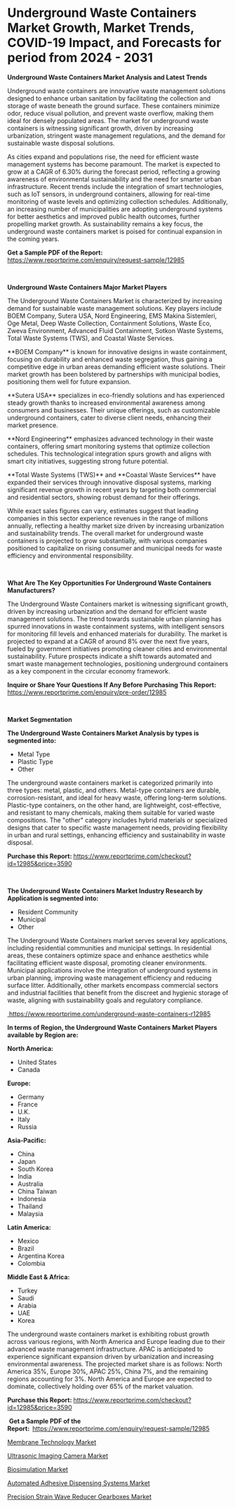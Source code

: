 <p><h1>Underground Waste Containers Market Growth, Market Trends, COVID-19 Impact, and Forecasts for period from 2024 - 2031</h1></p><p><strong>Underground Waste Containers Market Analysis and Latest Trends</strong></p>
<p><p>Underground waste containers are innovative waste management solutions designed to enhance urban sanitation by facilitating the collection and storage of waste beneath the ground surface. These containers minimize odor, reduce visual pollution, and prevent waste overflow, making them ideal for densely populated areas. The market for underground waste containers is witnessing significant growth, driven by increasing urbanization, stringent waste management regulations, and the demand for sustainable waste disposal solutions.</p><p>As cities expand and populations rise, the need for efficient waste management systems has become paramount. The market is expected to grow at a CAGR of 6.30% during the forecast period, reflecting a growing awareness of environmental sustainability and the need for smarter urban infrastructure. Recent trends include the integration of smart technologies, such as IoT sensors, in underground containers, allowing for real-time monitoring of waste levels and optimizing collection schedules. Additionally, an increasing number of municipalities are adopting underground systems for better aesthetics and improved public health outcomes, further propelling market growth. As sustainability remains a key focus, the underground waste containers market is poised for continual expansion in the coming years.</p></p>
<p><strong>Get a Sample PDF of the Report:&nbsp;</strong> <a href="https://www.reportprime.com/enquiry/request-sample/12985">https://www.reportprime.com/enquiry/request-sample/12985</a></p>
<p>&nbsp;</p>
<p><strong>Underground Waste Containers Major Market Players</strong></p>
<p><p>The Underground Waste Containers Market is characterized by increasing demand for sustainable waste management solutions. Key players include BOEM Company, Sutera USA, Nord Engineering, EMS Makina Sistemleri, Oge Metal, Deep Waste Collection, Containment Solutions, Waste Eco, Zweva Environment, Advanced Fluid Containment, Sotkon Waste Systems, Total Waste Systems (TWS), and Coastal Waste Services. </p><p>**BOEM Company** is known for innovative designs in waste containment, focusing on durability and enhanced waste segregation, thus gaining a competitive edge in urban areas demanding efficient waste solutions. Their market growth has been bolstered by partnerships with municipal bodies, positioning them well for future expansion.</p><p>**Sutera USA** specializes in eco-friendly solutions and has experienced steady growth thanks to increased environmental awareness among consumers and businesses. Their unique offerings, such as customizable underground containers, cater to diverse client needs, enhancing their market presence.</p><p>**Nord Engineering** emphasizes advanced technology in their waste containers, offering smart monitoring systems that optimize collection schedules. This technological integration spurs growth and aligns with smart city initiatives, suggesting strong future potential.</p><p>**Total Waste Systems (TWS)** and **Coastal Waste Services** have expanded their services through innovative disposal systems, marking significant revenue growth in recent years by targeting both commercial and residential sectors, showing robust demand for their offerings.</p><p>While exact sales figures can vary, estimates suggest that leading companies in this sector experience revenues in the range of millions annually, reflecting a healthy market size driven by increasing urbanization and sustainability trends. The overall market for underground waste containers is projected to grow substantially, with various companies positioned to capitalize on rising consumer and municipal needs for waste efficiency and environmental responsibility.</p></p>
<p>&nbsp;</p>
<p><strong>What Are The Key Opportunities For Underground Waste Containers Manufacturers?</strong></p>
<p><p>The Underground Waste Containers market is witnessing significant growth, driven by increasing urbanization and the demand for efficient waste management solutions. The trend towards sustainable urban planning has spurred innovations in waste containment systems, with intelligent sensors for monitoring fill levels and enhanced materials for durability. The market is projected to expand at a CAGR of around 8% over the next five years, fueled by government initiatives promoting cleaner cities and environmental sustainability. Future prospects indicate a shift towards automated and smart waste management technologies, positioning underground containers as a key component in the circular economy framework.</p></p>
<p><strong>Inquire or Share Your Questions If Any Before Purchasing This Report:</strong> <a href="https://www.reportprime.com/enquiry/pre-order/12985">https://www.reportprime.com/enquiry/pre-order/12985</a></p>
<p>&nbsp;</p>
<p><strong>Market Segmentation</strong></p>
<p><strong>The Underground Waste Containers Market Analysis by types is segmented into:</strong></p>
<p><ul><li>Metal Type</li><li>Plastic Type</li><li>Other</li></ul></p>
<p><p>The underground waste containers market is categorized primarily into three types: metal, plastic, and others. Metal-type containers are durable, corrosion-resistant, and ideal for heavy waste, offering long-term solutions. Plastic-type containers, on the other hand, are lightweight, cost-effective, and resistant to many chemicals, making them suitable for varied waste compositions. The "other" category includes hybrid materials or specialized designs that cater to specific waste management needs, providing flexibility in urban and rural settings, enhancing efficiency and sustainability in waste disposal.</p></p>
<p><strong>Purchase this Report:&nbsp;</strong><a href="https://www.reportprime.com/checkout?id=12985&price=3590">https://www.reportprime.com/checkout?id=12985&price=3590</a></p>
<p>&nbsp;</p>
<p><strong>The Underground Waste Containers Market Industry Research by Application is segmented into:</strong></p>
<p><ul><li>Resident Community</li><li>Municipal</li><li>Other</li></ul></p>
<p><p>The Underground Waste Containers market serves several key applications, including residential communities and municipal settings. In residential areas, these containers optimize space and enhance aesthetics while facilitating efficient waste disposal, promoting cleaner environments. Municipal applications involve the integration of underground systems in urban planning, improving waste management efficiency and reducing surface litter. Additionally, other markets encompass commercial sectors and industrial facilities that benefit from the discreet and hygienic storage of waste, aligning with sustainability goals and regulatory compliance.</p></p>
<p><a href="https://www.reportprime.com/underground-waste-containers-r12985">&nbsp;https://www.reportprime.com/underground-waste-containers-r12985</a></p>
<p><strong>In terms of Region, the Underground Waste Containers Market Players available by Region are:</strong></p>
<p>
    <p> <strong> North America: </strong>
        <ul>
            <li>United States</li>
            <li>Canada</li>
        </ul>
        </p> 
    <p> <strong> Europe: </strong>
        <ul>
            <li>Germany</li>
            <li>France</li>
            <li>U.K.</li>
            <li>Italy</li>
            <li>Russia</li>
        </ul>
        </p> 
    <p> <strong> Asia-Pacific: </strong>
        <ul>
            <li>China</li>
            <li>Japan</li>
            <li>South Korea</li>
            <li>India</li>
            <li>Australia</li>
            <li>China Taiwan</li>
            <li>Indonesia</li>
            <li>Thailand</li>
            <li>Malaysia</li>
        </ul>
        </p> 
    <p> <strong> Latin America: </strong>
        <ul>
            <li>Mexico</li>
            <li>Brazil</li>
            <li>Argentina Korea</li>
            <li>Colombia</li>
        </ul>
        </p> 
    <p> <strong> Middle East & Africa: </strong>
        <ul>
            <li>Turkey</li>
            <li>Saudi</li>
            <li>Arabia</li>
            <li>UAE</li>
            <li>Korea</li>
        </ul>
    </p>
    </p>
<p><p>The underground waste containers market is exhibiting robust growth across various regions, with North America and Europe leading due to their advanced waste management infrastructure. APAC is anticipated to experience significant expansion driven by urbanization and increasing environmental awareness. The projected market share is as follows: North America 35%, Europe 30%, APAC 25%, China 7%, and the remaining regions accounting for 3%. North America and Europe are expected to dominate, collectively holding over 65% of the market valuation.</p></p>
<p><strong>Purchase this Report: </strong><a href="https://www.reportprime.com/checkout?id=12985&price=3590">https://www.reportprime.com/checkout?id=12985&price=3590</a></p>
<p>&nbsp;<strong>Get a Sample PDF of the Report:&nbsp;&nbsp;</strong><a href="https://www.reportprime.com/enquiry/request-sample/12985">https://www.reportprime.com/enquiry/request-sample/12985</a></p>
<p><strong></strong></p>
<p><p><a href="https://www.linkedin.com/pulse/global-membrane-technology-market-landscape-future-trends-strategic-ghbdc?trackingId=k0JGX9czRHa0HzUO3TMMrg%3D%3D">Membrane Technology Market</a></p><p><a href="https://medium.com/@marisolking1/future-trends-in-global-ultrasonic-imaging-camera-market-market-insights-and-analysis-from-2024-to-c9af189dfac7">Ultrasonic Imaging Camera Market</a></p><p><a href="https://www.linkedin.com/pulse/role-biosimulation-market-applications-hospitalscientific-research-nqx8c?trackingId=06Vnj29%2BTJOe%2FVerhtbUvA%3D%3D">Biosimulation Market</a></p><p><a href="https://medium.com/@marisolking1/how-will-the-automated-adhesive-dispensing-systems-market-evolve-95dce39c171b">Automated Adhesive Dispensing Systems Market</a></p><p><a href="https://issuu.com/reportprime-2/docs/precision-strain-wave-reducer-gearb_64a7370a67aef8">Precision Strain Wave Reducer Gearboxes Market</a></p></p>